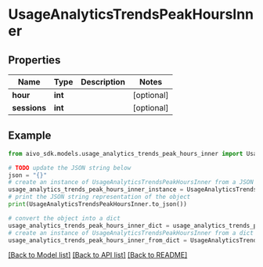 # UsageAnalyticsTrendsPeakHoursInner

## Properties

Name | Type | Description | Notes
------------ | ------------- | ------------- | -------------
**hour** | **int** |  | [optional]
**sessions** | **int** |  | [optional]

## Example

```python
from aivo_sdk.models.usage_analytics_trends_peak_hours_inner import UsageAnalyticsTrendsPeakHoursInner

# TODO update the JSON string below
json = "{}"
# create an instance of UsageAnalyticsTrendsPeakHoursInner from a JSON string
usage_analytics_trends_peak_hours_inner_instance = UsageAnalyticsTrendsPeakHoursInner.from_json(json)
# print the JSON string representation of the object
print(UsageAnalyticsTrendsPeakHoursInner.to_json())

# convert the object into a dict
usage_analytics_trends_peak_hours_inner_dict = usage_analytics_trends_peak_hours_inner_instance.to_dict()
# create an instance of UsageAnalyticsTrendsPeakHoursInner from a dict
usage_analytics_trends_peak_hours_inner_from_dict = UsageAnalyticsTrendsPeakHoursInner.from_dict(usage_analytics_trends_peak_hours_inner_dict)
```

[[Back to Model list]](../README.md#documentation-for-models) [[Back to API list]](../README.md#documentation-for-api-endpoints) [[Back to README]](../README.md)
